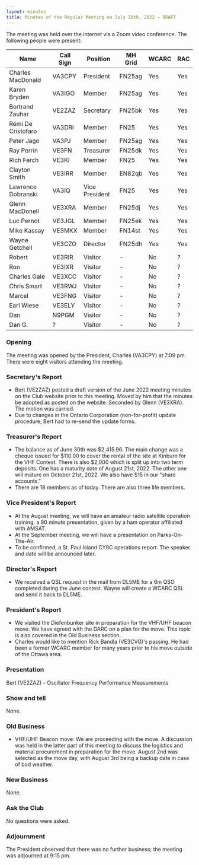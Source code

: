 ```yaml
---
layout: minutes
title: Minutes of the Regular Meeting on July 18th, 2022 - DRAFT
---
```

The meeting was held over the internet via a Zoom video conference.
The following people were present:

| Name                   | Call Sign  | Position         | MH Grid | WCARC | RAC |
|------------------------|------------|------------------|---------|-------|-----|
| Charles MacDonald      | VA3CPY     | President        | FN25ag  | Yes   | Yes |
| Karen Bryden           | VA3IGO     | Member           | FN25ag  | Yes   | Yes |
| Bertrand Zauhar        | VE2ZAZ     | Secretary        | FN25bk  | Yes   | Yes |
| Rémi De Cristofaro     | VA3DRI     | Member           | FN25    | Yes   | Yes |
| Peter Jago             | VA3PJ      | Member           | FN25ag  | Yes   | Yes |
| Ray Perrin             | VE3FN      | Treasurer        | FN25dk  | Yes   | Yes |
| Rich Ferch             | VE3KI      | Member           | FN25    | Yes   | Yes |
| Clayton Smith          | VE3IRR     | Member           | EN82qb  | Yes   | Yes |
| Lawrence Dobranski     | VA3IQ      | Vice President   | FN25    | Yes   | Yes |
| Glenn MacDonell        | VE3XRA     | Member           | FN25dj  | Yes   | Yes |
| Luc Pernot             | VE3JGL     | Member           | FN25ek  | Yes   | Yes |
| Mike Kassay            | VE3MKX     | Member           | FN14st  | Yes   | Yes |
| Wayne Getchell         | VE3CZO     | Director         | FN25dh  | Yes   | Yes |
| Robert                 | VE3RIR     | Visitor          |   -     | No    |  ?  |
| Ron                    | VE3IXR     | Visitor          |   -     | No    |  ?  |
| Charles Gale           | VE3XCC     | Visitor          |   -     | No    |  ?  |
| Chris Smart            | VE3RWJ     | Visitor          |   -     | No    |  ?  |
| Marcel                 | VE3FNG     | Visitor          |   -     | No    |  ?  |
| Earl Wiese             | VE3ELY     | Visitor          |   -     | No    |  ?  |
| Dan                    | N9PGM      | Visitor          |   -     | No    |  ?  |
| Dan G.                 |   ?        | Visitor          |   -     | No    |  ?  |


### Opening
The meeting was opened by the President, Charles (VA3CPY) at 7:09 pm.
There were eight visitors attending the meeting.

### Secretary's Report
- Bert (VE2ZAZ) posted a draft version of the June 2022 meeting minutes on the Club website prior to this meeting. Moved by him that the minutes be adopted as posted on the website. Seconded by Glenn (VE3XRA). The motion was carried.
- Due to changes in the Ontario Corporation (non-for-profit) update procedure, Bert had to re-send the update forms.

### Treasurer's Report
- The balance as of June 30th was $2,415.96. The main change was a cheque issued for $110.00 to cover the rental of the site at Kinburn for the VHF Contest. There is also $2,000 which is split up into two term deposits. One has a maturity date of August 21st, 2022. The other one will mature on October 21st, 2022. We also have $15 in our "share accounts."
- There are 18 members as of today. There are also three life members.

### Vice President's Report
- At the August meeting, we will have an amateur radio satellite operation training, a 90 minute presentation, given by a ham operator affiliated with AMSAT.
- At the September meeting, we will have a presentation on Parks-On-The-Air.
- To be confirmed, a St. Paul Island CY9C operations report. The speaker and date will be announced later.

### Director's Report
- We received a QSL request in the mail from DL5ME for a 6m QSO completed during the June contest. Wayne will create a WCARC QSL and send it back to DL5ME.

### President's Report
- We visited the Diefenbunker site in preparation for the VHF/UHF beacon move. We have agreed with the DARC on a plan for the move. This topic is also covered in the Old Business section.
- Charles would like to mention Rick Bandla (VE3CVG)'s passing. He had been a former WCARC member for many years prior to his move outside of the Ottawa area.

### Presentation
Bert (VE2ZAZ) – Oscillator Frequency Performance Measurements

### Show and tell
None.

### Old Business
- VHF/UHF Beacon move: We are proceeding with the move. A discussion was held in the latter part of this meeting to discuss the logistics and material procurement in preparation for the move. August 2nd was selected as the move day, with August 3rd being a backup date in case of bad weather.

### New Business
None.

### Ask the Club
No questions were asked.

### Adjournment
The President observed that there was no further business; the meeting was adjourned at 9:15 pm.
